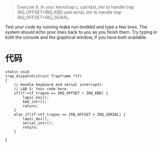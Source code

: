 >Exercise 9. In your kern/trap.c, call kbd_intr to handle trap IRQ_OFFSET+IRQ_KBD and serial_intr to handle trap IRQ_OFFSET+IRQ_SERIAL.

Test your code by running make run-testkbd and type a few lines. The system should echo your lines back to you as you finish them. Try typing in both the console and the graphical window, if you have both available.

# 代码

```
static void
trap_dispatch(struct Trapframe *tf)
{
	// Handle keyboard and serial interrupts.
	// LAB 5: Your code here.
	if(tf->tf_trapno == IRQ_OFFSET + IRQ_KBD) {
		lapic_eoi();
		kbd_intr();
		return;
	}
	else if(tf->tf_trapno == IRQ_OFFSET + IRQ_SERIAL) {
		lapic_eoi();
		serial_intr();
		return;
	}

}
```